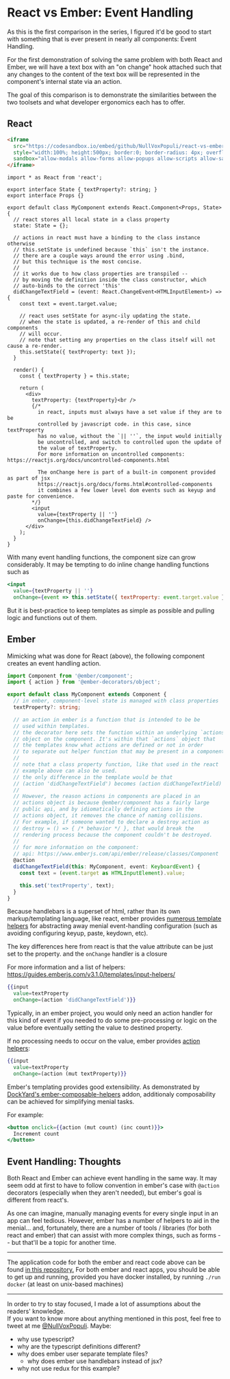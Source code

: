 # React vs Ember: Event Handling

As this is the first comparison in the series, I figured it'd be good to start with something that is ever present in nearly all components: Event Handling.

For the first demonstration of solving the same problem with both React and Ember, we will have a text box with an "on change" hook attached
such that any changes to the content of the text box will be represented in the component's
internal state via an action.

The goal of this comparison is to demonstrate the similarities between the two toolsets and what developer ergonomics each has to offer.

## React

```html
<iframe
  src="https://codesandbox.io/embed/github/NullVoxPopuli/react-vs-ember/tree/master/event-handling/react?module=%2Fsrc%2Fui%2Fmy-component.tsx"
  style="width:100%; height:500px; border:0; border-radius: 4px; overflow:hidden;"
  sandbox="allow-modals allow-forms allow-popups allow-scripts allow-same-origin">
</iframe>
```

```tsx
import * as React from 'react';

export interface State { textProperty?: string; }
export interface Props {}

export default class MyComponent extends React.Component<Props, State> {
  // react stores all local state in a class property
  state: State = {};

  // actions in react must have a binding to the class instance otherwise
  // this.setState is undefined because `this` isn't the instance.
  // there are a couple ways around the error using .bind,
  // but this technique is the most concise.
  //
  // it works due to how class properties are transpiled --
  // by moving the definition inside the class constructor, which
  // auto-binds to the correct 'this'
  didChangeTextField = (event: React.ChangeEvent<HTMLInputElement>) => {
    const text = event.target.value;

    // react uses setState for async-ily updating the state.
    // when the state is updated, a re-render of this and child components
    // will occur.
    // note that setting any properties on the class itself will not cause a re-render.
    this.setState({ textProperty: text });
  }

  render() {
    const { textProperty } = this.state;

    return (
      <div>
        textProperty: {textProperty}<br />
        {/*
          in react, inputs must always have a set value if they are to be
          controlled by javascript code. in this case, since textProperty
          has no value, without the `|| ''`, the input would initially
          be uncontrolled, and switch to controlled upon the update of
          the value of textProperty.
          For more information on uncontrolled components: https://reactjs.org/docs/uncontrolled-components.html

          The onChange here is part of a built-in component provided as part of jsx
          https://reactjs.org/docs/forms.html#controlled-components
          it combines a few lower level dom events such as keyup and paste for convenience.
        */}
        <input
          value={textProperty || ''}
          onChange={this.didChangeTextField} />
      </div>
    );
  }
}
```

With many event handling functions, the component size can grow considerably.
It may be tempting to do inline change handling functions such as

```jsx
<input
  value={textProperty || ''}
  onChange={event => this.setState({ textProperty: event.target.value })} />
```

But it is best-practice to keep templates as simple as possible and pulling logic and functions out of them.


## Ember

Mimicking what was done for React (above), the following component creates an
event handling action.

```ts
import Component from '@ember/component';
import { action } from '@ember-decorators/object';

export default class MyComponent extends Component {
  // in ember, component-level state is managed with class properties
  textProperty?: string;

  // an action in ember is a function that is intended to be be
  // used within templates.
  // the decorator here sets the function within an underlying `actions`
  // object on the component. It's within that `actions` object that
  // the templates know what actions are defined or not in order
  // to separate out helper function that may be present in a component.
  //
  // note that a class property function, like that used in the react
  // example above can also be used.
  // the only difference in the template would be that
  // (action 'didChangeTextField') becomes (action didChangeTextField)
  //
  // However, the reason actions in components are placed in an
  // actions object is because @ember/component has a fairly large
  // public api, and by idiomatically defining actions in the
  // actions object, it removes the chance of naming collisions.
  // For example, if someone wanted to declare a destroy action as
  // destroy = () => { /* behavior */ }, that would break the
  // rendering process because the component couldn't be destroyed.
  //
  // for more information on the component:
  // api: https://www.emberjs.com/api/ember/release/classes/Component
  @action
  didChangeTextField(this: MyComponent, event: KeyboardEvent) {
    const text = (event.target as HTMLInputElement).value;

    this.set('textProperty', text);
  }
}
```

Because handlebars is a superset of html, rather than its own markup/templating
language, like react,
ember provides [numerous template helpers](https://guides.emberjs.com/v3.1.0/templates/input-helpers/) for abstracting away menial
event-handling configuration (such as avoiding configuring keyup, paste, keydown, etc).

The key differences here from react is that the value attribute can
be just set to the property. and the `onChange` handler is a closure

For more information and a list of helpers: https://guides.emberjs.com/v3.1.0/templates/input-helpers/


```handlebars
{{input
  value=textProperty
  onChange=(action 'didChangeTextField')}}
```
Typically, in an ember project, you would only need an action handler for this kind of
event if you needed to do some pre-processing or logic on the value before eventually
setting the value to destined property.

If no processing needs to occur on the value, ember provides [action helpers](https://www.emberjs.com/api/ember/3.1/classes/Ember.Templates.helpers/methods/mut?anchor=mut):
```handlebars
{{input
  value=textProperty
  onChange=(action (mut textProperty)}}
```

Ember's templating provides good extensibility. As demonstrated by [DockYard's ember-composable-helpers](https://github.com/DockYard/ember-composable-helpers) addon, additionaly composability can be achieved for simplifying menial tasks.

For example:
```handlebars
<button onclick={{action (mut count) (inc count)}}>
  Increment count
</button>
```


## Event Handling: Thoughts

Both React and Ember can achieve event handling in the same way. It may seem odd at first to have to follow convention
in ember's case with `@action` decorators (especially when they aren't needed), but ember's goal is different from react's.

As one can imagine, manually managing events for every single input in an app can feel tedious.
However, ember has a number of helpers to aid in the menial... and, fortunately,
there are a number of tools / libraries (for both react and ember) that can assist with more complex things, such as forms -- but that'll
be a topic for another time.

--------------------------------------------------------

The application code for both the ember and react code above can be found [in this repository.](https://github.com/NullVoxPopuli/react-vs-ember/tree/master/event-handling)
For both ember and react apps, you should be able to get up and running, provided you have docker installed, by running `./run docker` (at least on unix-based machines)


--------------------------------------------------------

In order to try to stay focused, I made a lot of assumptions about the readers' knowledge.  
If you want to know more about anything mentioned in this post, feel free to tweet at me [@NullVoxPopuli](https://twitter.com/nullvoxpopuli).
Maybe:
 - why use typescript?
 - why are the typescript definitions different?
 - why does ember user separate template files?
   - why does ember use handlebars instead of jsx?
 - why not use redux for this example?

